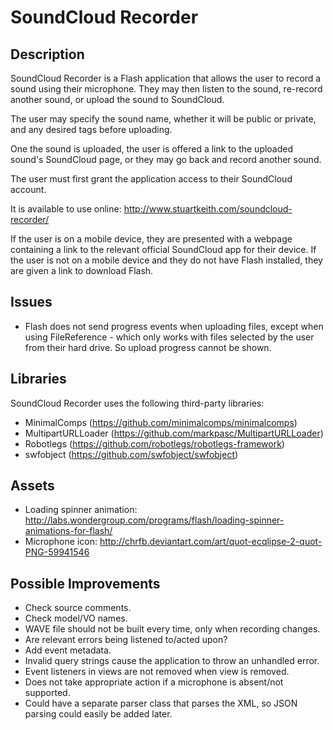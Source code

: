 SoundCloud Recorder
===================

Description
-----------

SoundCloud Recorder is a Flash application that allows the user to record a
sound using their microphone. They may then listen to the sound, re-record
another sound, or upload the sound to SoundCloud.

The user may specify the sound name, whether it will be public or private,
and any desired tags before uploading.

One the sound is uploaded, the user is offered a link to the uploaded sound's
SoundCloud page, or they may go back and record another sound.

The user must first grant the application access to their SoundCloud account.

It is available to use online: http://www.stuartkeith.com/soundcloud-recorder/

If the user is on a mobile device, they are presented with a webpage containing
a link to the relevant official SoundCloud app for their device. If the user is
not on a mobile device and they do not have Flash installed, they are given
a link to download Flash.


Issues
------

- Flash does not send progress events when uploading files, except when using
  FileReference - which only works with files selected by the user from their
  hard drive. So upload progress cannot be shown.


Libraries
---------

SoundCloud Recorder uses the following third-party libraries:

- MinimalComps (https://github.com/minimalcomps/minimalcomps)
- MultipartURLLoader (https://github.com/markpasc/MultipartURLLoader)
- Robotlegs (https://github.com/robotlegs/robotlegs-framework)
- swfobject (https://github.com/swfobject/swfobject)


Assets
------

- Loading spinner animation: http://labs.wondergroup.com/programs/flash/loading-spinner-animations-for-flash/
- Microphone icon: http://chrfb.deviantart.com/art/quot-ecqlipse-2-quot-PNG-59941546


Possible Improvements
---------------------

- Check source comments.
- Check model/VO names.
- WAVE file should not be built every time, only when recording changes.
- Are relevant errors being listened to/acted upon?
- Add event metadata.
- Invalid query strings cause the application to throw an unhandled error.
- Event listeners in views are not removed when view is removed.
- Does not take appropriate action if a microphone is absent/not supported.
- Could have a separate parser class that parses the XML, so JSON parsing could
  easily be added later.
